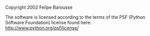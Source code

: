 Copyright 2002 Felipe Barousse

The software is licensed according to the terms of the PSF (Python Software Foundation) license found here: http://www.python.org/psf/license/